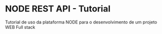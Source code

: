 # NODE REST API - Tutorial
Tutorial de uso da plataforma NODE para o desenvolvimento de um projeto WEB Full stack
